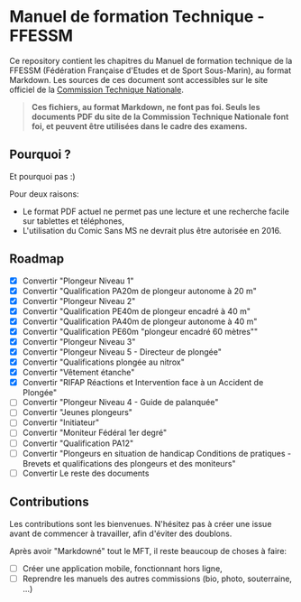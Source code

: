 # Manuel de formation Technique - FFESSM

Ce repository contient les chapitres du Manuel de formation technique de la FFESSM (Fédération Française d'Etudes et de Sport Sous-Marin), au format Markdown. Les sources de ces document sont accessibles sur le site officiel de la [Commission Technique Nationale](http://www.ffessm.fr/pages_manuel.asp).

> **Ces fichiers, au format Markdown, ne font pas foi. Seuls les documents PDF du site de la Commission Technique Nationale font foi, et peuvent être utilisées dans le cadre des examens.**

## Pourquoi ?

Et pourquoi pas :)

Pour deux raisons:
- Le format PDF actuel ne permet pas une lecture et une recherche facile sur tablettes et téléphones,
- L'utilisation du Comic Sans MS ne devrait plus être autorisée en 2016.

## Roadmap

- [x] Convertir "Plongeur Niveau 1"
- [x] Convertir "Qualification PA20m de plongeur autonome à 20 m"
- [x] Convertir "Plongeur Niveau 2"
- [x] Convertir "Qualification PE40m de plongeur encadré à 40 m"
- [x] Convertir "Qualification PA40m de plongeur autonome à 40 m"
- [x] Convertir "Qualification PE60m "plongeur encadré 60 mètres""
- [x] Convertir "Plongeur Niveau 3"
- [x] Convertir "Plongeur Niveau 5 - Directeur de plongée"
- [x] Convertir "Qualifications plongée au nitrox"
- [x] Convertir "Vêtement étanche"
- [x] Convertir "RIFAP Réactions et Intervention face à un Accident de Plongée"
- [ ] Convertir "Plongeur Niveau 4 - Guide de palanquée"
- [ ] Convertir "Jeunes plongeurs"
- [ ] Convertir "Initiateur"
- [ ] Convertir "Moniteur Fédéral 1er degré"
- [ ] Convertir "Qualification PA12"
- [ ] Convertir "Plongeurs en situation de handicap Conditions de pratiques - Brevets et qualifications des plongeurs et des moniteurs"
- [ ] Convertir Le reste des documents

## Contributions

Les contributions sont les bienvenues. N'hésitez pas à créer une issue avant de commencer à travailler, afin d'éviter des doublons.

Après avoir "Markdowné" tout le MFT, il reste beaucoup de choses à faire:

- [ ] Créer une application mobile, fonctionnant hors ligne,
- [ ] Reprendre les manuels des autres commissions (bio, photo, souterraine, ...)
